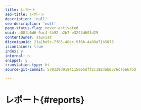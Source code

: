 ```yaml
---
title: レポート
seo-title: レポート
description: 'null'
seo-description: 'null'
page-status-flag: never-activated
uuid: a00fb6d6-9ac4-4b92-a2b7-e3243d603d29
contentOwner: sauviat
discoiquuid: 21a1ba5c-7f85-40ac-9f6b-4a88a71b5073
iscontainer: true
index: y
internal: n
snippet: y
translation-type: ht
source-git-commit: 579329d9194115065dff2c192deb0376c75e67bd

---
```



# レポート{#reports}

